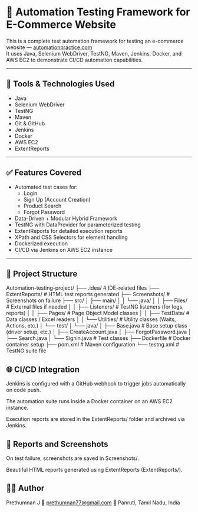 # 🛒 Automation Testing Framework for E-Commerce Website

This is a complete test automation framework for testing an e-commerce website — [automationpractice.com](http://automationpractice.com)  
It uses Java, Selenium WebDriver, TestNG, Maven, Jenkins, Docker, and AWS EC2 to demonstrate CI/CD automation capabilities.

---

## 📌 Tools & Technologies Used

- Java
- Selenium WebDriver
- TestNG
- Maven
- Git & GitHub
- Jenkins
- Docker
- AWS EC2
- ExtentReports

---

## ✅ Features Covered

- Automated test cases for:
  - Login
  - Sign Up (Account Creation)
  - Product Search
  - Forgot Password
- Data-Driven + Modular Hybrid Framework
- TestNG with DataProvider for parameterized testing
- ExtentReports for detailed execution reports
- XPath and CSS Selectors for element handling
- Dockerized execution
- CI/CD via Jenkins on AWS EC2 instance

---

## 📁 Project Structure


Automation-testing-project/
├── .idea/                 # IDE-related files
├── ExtentReports/         # HTML test reports generated
├── Screenshots/           # Screenshots on failure
├── src/
│   ├── main/
│   │   └── java/
│   │       ├── Files/         # External files if needed
│   │       ├── Listeners/     # TestNG listeners (for logs, reports)
│   │       ├── Pages/         # Page Object Model classes
│   │       ├── TestData/      # Data classes / Excel readers
│   │       └── Utilities/     # Utility classes (Waits, Actions, etc.)
│   └── test/
│       └── java/
│           ├── Base.java      # Base setup class (driver setup, etc.)
│           ├── CreateAccount.java
│           ├── ForgotPassword.java
│           ├── Search.java
│           └── Signin.java    # Test classes
├── Dockerfile              # Docker container setup
├── pom.xml                 # Maven configuration
└── testng.xml              # TestNG suite file


## 🌐 CI/CD Integration
Jenkins is configured with a GitHub webhook to trigger jobs automatically on code push.

The automation suite runs inside a Docker container on an AWS EC2 instance.

Execution reports are stored in the ExtentReports/ folder and archived via Jenkins.

## 📸 Reports and Screenshots
On test failure, screenshots are saved in Screenshots/.

Beautiful HTML reports generated using ExtentReports (ExtentReports/).

## 👨‍💻 Author
Prethumnan J
📧 prethumnan77@gmail.com
📍 Panruti, Tamil Nadu, India
